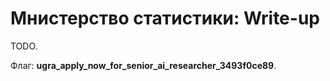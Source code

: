 # Мнистерство статистики: Write-up

TODO.

Флаг: **ugra_apply_now_for_senior_ai_researcher_3493f0ce89**.
